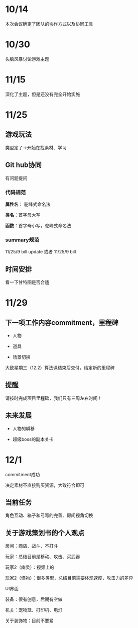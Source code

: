 # 10/14

本次会议确定了团队的协作方式以及协同工具

# 10/30

头脑风暴讨论游戏主题

# 11/15

深化了主题，但是还没有完全开始实施

# 11/25

## 游戏玩法

类型定了->开始在找素材、学习

## Git hub协同

有问题提问

### 代码规范

**属性名**：  驼峰式命名法

**类名**：首字母大写

**函数**：首字母小写，驼峰式命名法

### summary规范

11/25/9 bill update 或者 11/25/9 bill

## 时间安排

看一下甘特图是否合适

# 11/29

## 下一项工作内容commitment，里程碑

* 人物

* 道具
* 场景切换

大致星期三（12.2）算法课结束后交付，给定新的里程碑

## 提醒

请按时完成项目里程碑，我们只有三周左右时间！

## 未来发展

* 人物的瞬移

* 超级boss的副本关卡

# 12/1

commitment成功

决定素材不直接购买资源，大致符合即可

## 当前任务

角色互动、箱子和弓弩的完善、房间视角切换

## 关于游戏策划书的个人观点

房间：商店、战斗、不打斗

玩家：总结目前是移动、攻击、买武器

玩家2（幽灵）：视频上的

玩家2（怪物）：很多类型，总结目前需要体现速度，攻击力的差异

UI界面

装备：很有创意，后期有空做

机关：宠物笼、打印机、电灯

关于装饰物：目前不要紧

